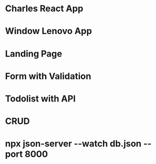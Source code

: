 # Charles React App
# Window Lenovo App 
# Landing Page
# Form with Validation
# Todolist with API 
# CRUD
# npx json-server --watch db.json --port 8000
